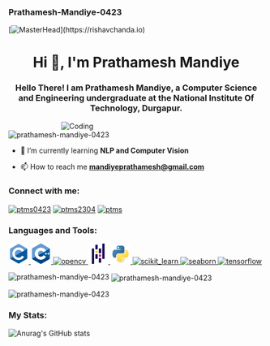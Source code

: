 ### Prathamesh-Mandiye-0423 
[![MasterHead](https://1.bp.blogspot.com/-7A4WynwLsM...)](https://rishavchanda.io)
<h1 align="center">Hi 👋, I'm Prathamesh Mandiye</h1>
<h3 align="center">Hello There! I am Prathamesh Mandiye, a Computer Science and Engineering undergraduate at the National Institute Of Technology, Durgapur.</h3>
<img align="right" alt="Coding" width="400" src="https://i.pinimg.com/originals/8b/35/fe/8b35fef55fba1a201c9c7a11d3ec3d64.gif">
<p align="left"> <img src="https://komarev.com/ghpvc/?username=prathamesh-mandiye-0423&label=Profile%20views&color=0e75b6&style=flat" alt="prathamesh-mandiye-0423" /> </p>

- 🌱 I’m currently learning **NLP and Computer Vision**

- 📫 How to reach me **mandiyeprathamesh@gmail.com**

<h3 align="left">Connect with me:</h3>
<p align="left">
<a href="https://www.codechef.com/users/ptms0423" target="blank"><img align="center" src="https://cdn.jsdelivr.net/npm/simple-icons@3.1.0/icons/codechef.svg" alt="ptms0423" height="30" width="40" /></a>
<a href="https://codeforces.com/profile/ptms2304" target="blank"><img align="center" src="https://raw.githubusercontent.com/rahuldkjain/github-profile-readme-generator/master/src/images/icons/Social/codeforces.svg" alt="ptms2304" height="30" width="40" /></a>
<a href="https://www.leetcode.com/ptms" target="blank"><img align="center" src="https://raw.githubusercontent.com/rahuldkjain/github-profile-readme-generator/master/src/images/icons/Social/leet-code.svg" alt="ptms" height="30" width="40" /></a>
</p>

<h3 align="left">Languages and Tools:</h3>
<p align="left"> <a href="https://www.cprogramming.com/" target="_blank" rel="noreferrer"> <img src="https://raw.githubusercontent.com/devicons/devicon/master/icons/c/c-original.svg" alt="c" width="40" height="40"/> </a> <a href="https://www.w3schools.com/cpp/" target="_blank" rel="noreferrer"> <img src="https://raw.githubusercontent.com/devicons/devicon/master/icons/cplusplus/cplusplus-original.svg" alt="cplusplus" width="40" height="40"/> </a> <a href="https://opencv.org/" target="_blank" rel="noreferrer"> <img src="https://www.vectorlogo.zone/logos/opencv/opencv-icon.svg" alt="opencv" width="40" height="40"/> </a> <a href="https://pandas.pydata.org/" target="_blank" rel="noreferrer"> <img src="https://raw.githubusercontent.com/devicons/devicon/2ae2a900d2f041da66e950e4d48052658d850630/icons/pandas/pandas-original.svg" alt="pandas" width="40" height="40"/> </a> <a href="https://www.python.org" target="_blank" rel="noreferrer"> <img src="https://raw.githubusercontent.com/devicons/devicon/master/icons/python/python-original.svg" alt="python" width="40" height="40"/> </a> <a href="https://scikit-learn.org/" target="_blank" rel="noreferrer"> <img src="https://upload.wikimedia.org/wikipedia/commons/0/05/Scikit_learn_logo_small.svg" alt="scikit_learn" width="40" height="40"/> </a> <a href="https://seaborn.pydata.org/" target="_blank" rel="noreferrer"> <img src="https://seaborn.pydata.org/_images/logo-mark-lightbg.svg" alt="seaborn" width="40" height="40"/> </a> <a href="https://www.tensorflow.org" target="_blank" rel="noreferrer"> <img src="https://www.vectorlogo.zone/logos/tensorflow/tensorflow-icon.svg" alt="tensorflow" width="40" height="40"/> </a> </p>

<p><img align="left" src="https://github-readme-stats.vercel.app/api/top-langs?username=prathamesh-mandiye-0423&show_icons=true&locale=en&layout=compact" alt="prathamesh-mandiye-0423" /></p>

<p>&nbsp;<img align="center" src="https://github-readme-stats.vercel.app/api?username=prathamesh-mandiye-0423&show_icons=true&locale=en" alt="prathamesh-mandiye-0423" /></p>

<p><img align="center" src="https://github-readme-streak-stats.herokuapp.com/?user=prathamesh-mandiye-0423&" alt="prathamesh-mandiye-0423" /></p>





### My Stats:
![Anurag's GitHub stats](https://github-readme-stats.vercel.app/api?username=Prathamesh-Mandiye-0423&show_icons=true&theme=dracula)


